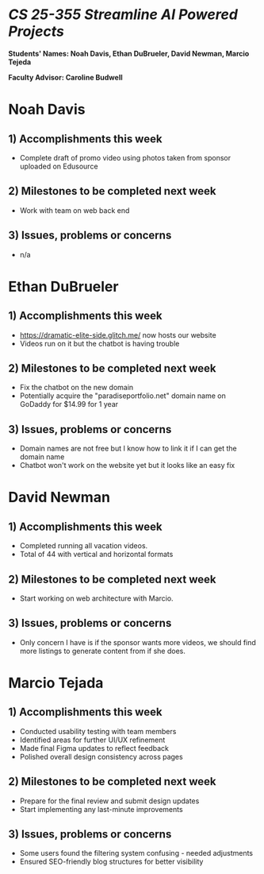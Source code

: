 # *CS 25-355 Streamline AI Powered Projects*

**Students' Names: Noah Davis, Ethan DuBrueler, David Newman, Marcio Tejeda**

**Faculty Advisor: Caroline Budwell**

# Noah Davis

## 1) Accomplishments this week ##
   -  Complete draft of promo video using photos taken from sponsor uploaded on Edusource

## 2) Milestones to be completed next week ##
   - Work with team on web back end

## 3) Issues, problems or concerns ##
   - n/a

# Ethan DuBrueler

## 1) Accomplishments this week ##
   -  https://dramatic-elite-side.glitch.me/ now hosts our website
   -  Videos run on it but the chatbot is having trouble

## 2) Milestones to be completed next week ##
   -  Fix the chatbot on the new domain
   -  Potentially acquire the "paradiseportfolio.net" domain name on GoDaddy for $14.99 for 1 year

## 3) Issues, problems or concerns ##
   - Domain names are not free but I know how to link it if I can get the domain name
   - Chatbot won't work on the website yet but it looks like an easy fix

# David Newman

## 1) Accomplishments this week ##
   -  Completed running all vacation videos.
   -  Total of 44 with vertical and horizontal formats

## 2) Milestones to be completed next week ##
   -  Start working on web architecture with Marcio. 

## 3) Issues, problems or concerns ##
   -  Only concern I have is if the sponsor wants more videos, we should find more listings to generate content from if she does. 



# Marcio Tejada

## 1) Accomplishments this week ##
   -  Conducted usability testing with team members
   -  Identified areas for further UI/UX refinement
   -  Made final Figma updates to reflect feedback
   -  Polished overall design consistency across pages

## 2) Milestones to be completed next week ##
   - Prepare for the final review and submit design updates
   - Start implementing any last-minute improvements

## 3) Issues, problems or concerns ##
   - Some users found the filtering system confusing - needed adjustments
   - Ensured SEO-friendly blog structures for better visibility
